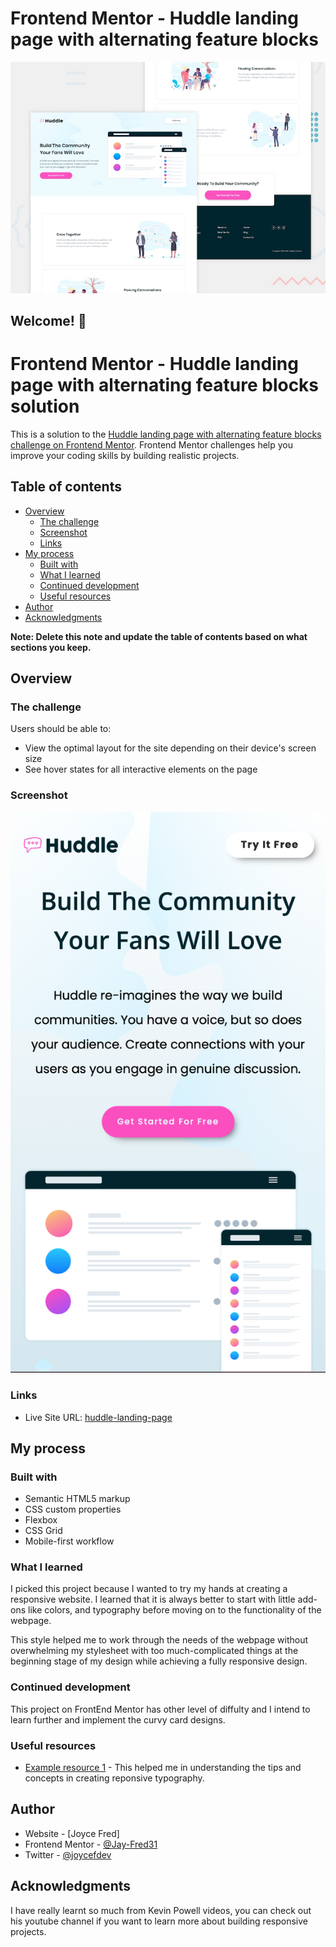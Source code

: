 # Frontend Mentor - Huddle landing page with alternating feature blocks

![Design preview for the Huddle landing page with alternating feature blocks coding challenge](./design/desktop-preview.jpg)

## Welcome! 👋

# Frontend Mentor - Huddle landing page with alternating feature blocks solution

This is a solution to the [Huddle landing page with alternating feature blocks challenge on Frontend Mentor](https://www.frontendmentor.io/challenges/huddle-landing-page-with-alternating-feature-blocks-5ca5f5981e82137ec91a5100). Frontend Mentor challenges help you improve your coding skills by building realistic projects. 

## Table of contents

- [Overview](#overview)
  - [The challenge](#the-challenge)
  - [Screenshot](#screenshot)
  - [Links](#links)
- [My process](#my-process)
  - [Built with](#built-with)
  - [What I learned](#what-i-learned)
  - [Continued development](#continued-development)
  - [Useful resources](#useful-resources)
- [Author](#author)
- [Acknowledgments](#acknowledgments)

**Note: Delete this note and update the table of contents based on what sections you keep.**

## Overview

### The challenge

Users should be able to:

- View the optimal layout for the site depending on their device's screen size
- See hover states for all interactive elements on the page

### Screenshot

![](./design/screenshot.jpg)

### Links

- Live Site URL: [huddle-landing-page](https://huddle-landing-page-eight-theta.vercel.app/)

## My process

### Built with

- Semantic HTML5 markup
- CSS custom properties
- Flexbox
- CSS Grid
- Mobile-first workflow

### What I learned

I picked this project because I wanted to try my hands at creating a responsive website. I learned that it is always better to start with little add-ons like colors, and typography before moving on to the functionality of the webpage. 

This style helped me to work through the needs of the webpage without overwhelming my stylesheet with too much-complicated things at the beginning stage of my design while achieving a fully responsive design.


### Continued development

This project on FrontEnd Mentor has other level of diffulty and I intend to learn further and implement the curvy card designs.

### Useful resources

- [Example resource 1](https://www.youtube.com/watch?v=wARbgs5Fmuw) - This helped me in understanding the tips and concepts in creating reponsive typography.

## Author

- Website - [Joyce Fred]
- Frontend Mentor - [@Jay-Fred31](https://www.frontendmentor.io/profile/Jay-Fred31)
- Twitter - [@joycefdev](https://www.twitter.com/joycefdev)


## Acknowledgments

I have really learnt so much from Kevin Powell videos, you can check out his youtube channel if you want to learn more about building responsive projects. 


